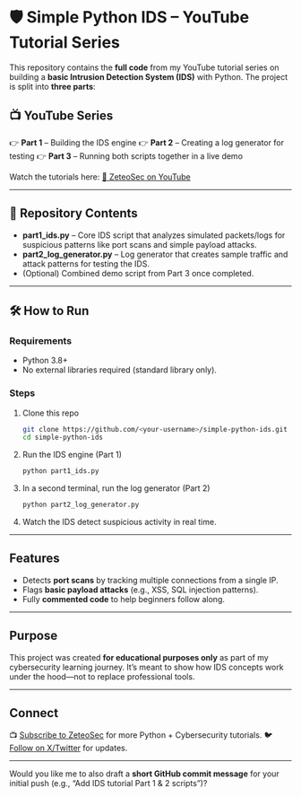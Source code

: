 # 🛡️ Simple Python IDS – YouTube Tutorial Series

This repository contains the **full code** from my YouTube tutorial series on building a **basic Intrusion Detection System (IDS)** with Python.
The project is split into **three parts**:

## 📺 YouTube Series

👉 **Part 1** – Building the IDS engine
👉 **Part 2** – Creating a log generator for testing
👉 **Part 3** – Running both scripts together in a live demo

Watch the tutorials here: [🔗 ZeteoSec on YouTube](https://youtube.com/@ZeteoSec)

---

## 📂 Repository Contents

* **part1_ids.py** – Core IDS script that analyzes simulated packets/logs for suspicious patterns like port scans and simple payload attacks.
* **part2_log_generator.py** – Log generator that creates sample traffic and attack patterns for testing the IDS.
* (Optional) Combined demo script from Part 3 once completed.

---

## 🛠️ How to Run

### Requirements

* Python 3.8+
* No external libraries required (standard library only).

### Steps

1. Clone this repo

   ```bash
   git clone https://github.com/<your-username>/simple-python-ids.git
   cd simple-python-ids
   ```
2. Run the IDS engine (Part 1)

   ```bash
   python part1_ids.py
   ```
3. In a second terminal, run the log generator (Part 2)

   ```bash
   python part2_log_generator.py
   ```
4. Watch the IDS detect suspicious activity in real time.

---

## Features

* Detects **port scans** by tracking multiple connections from a single IP.
* Flags **basic payload attacks** (e.g., XSS, SQL injection patterns).
* Fully **commented code** to help beginners follow along.

---

## Purpose

This project was created **for educational purposes only** as part of my cybersecurity learning journey.
It’s meant to show how IDS concepts work under the hood—not to replace professional tools.

---

##  Connect

📺 [Subscribe to ZeteoSec](https://youtube.com/@ZeteoSec) for more Python + Cybersecurity tutorials.
🐦 [Follow on X/Twitter](#) for updates.

---

Would you like me to also draft a **short GitHub commit message** for your initial push (e.g., “Add IDS tutorial Part 1 & 2 scripts”)?
